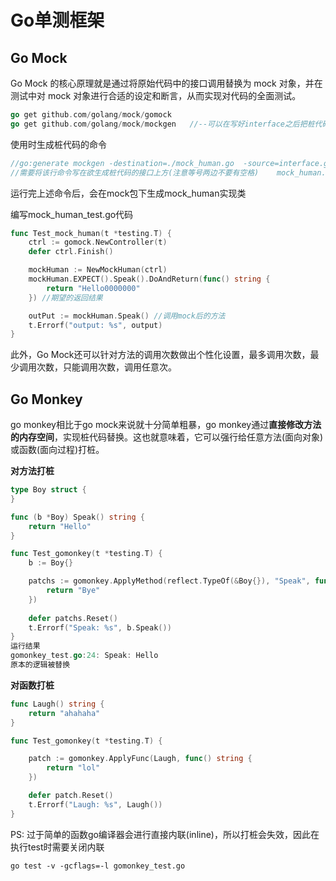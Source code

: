 # Go单测框架

## Go Mock

Go Mock 的核心原理就是通过将原始代码中的接口调用替换为 mock 对象，并在测试中对 mock 对象进行合适的设定和断言，从而实现对代码的全面测试。

```go
go get github.com/golang/mock/gomock
go get github.com/golang/mock/mockgen   //--可以在写好interface之后把桩代码生成
```

使用时生成桩代码的命令

```go
//go:generate mockgen -destination=./mock_human.go  -source=interface.go
//需要将该行命令写在欲生成桩代码的接口上方(注意等号两边不要有空格)    mock_human.go会把该接口实现
```

运行完上述命令后，会在mock包下生成mock_human实现类

编写mock_human_test.go代码

```go
func Test_mock_human(t *testing.T) {
	ctrl := gomock.NewController(t)
	defer ctrl.Finish()

	mockHuman := NewMockHuman(ctrl)
	mockHuman.EXPECT().Speak().DoAndReturn(func() string {
		return "Hello0000000"
	}) //期望的返回结果

	outPut := mockHuman.Speak() //调用mock后的方法
    t.Errorf("output: %s", output)
}
```

此外，Go Mock还可以针对方法的调用次数做出个性化设置，最多调用次数，最少调用次数，只能调用次数，调用任意次。

## Go Monkey

go monkey相比于go mock来说就十分简单粗暴，go monkey通过**直接修改方法的内存空间**，实现桩代码替换。这也就意味着，它可以强行给任意方法(面向对象)或函数(面向过程)打桩。

**对方法打桩**

```go
type Boy struct {
}

func (b *Boy) Speak() string {
	return "Hello"
}

func Test_gomonkey(t *testing.T) {
	b := Boy{}

	patchs := gomonkey.ApplyMethod(reflect.TypeOf(&Boy{}), "Speak", func(b *Boy) string {
		return "Bye"
	})
    
	defer patchs.Reset()
	t.Errorf("Speak: %s", b.Speak())
}
运行结果
gomonkey_test.go:24: Speak: Hello   
原本的逻辑被替换
```

**对函数打桩**

```go
func Laugh() string {
	return "ahahaha"
}

func Test_gomonkey(t *testing.T) {

	patch := gomonkey.ApplyFunc(Laugh, func() string {
		return "lol"
	})

	defer patch.Reset()
	t.Errorf("Laugh: %s", Laugh())
}
```

PS: 过于简单的函数go编译器会进行直接内联(inline)，所以打桩会失效，因此在执行test时需要关闭内联

```shell
go test -v -gcflags=-l gomonkey_test.go
```







